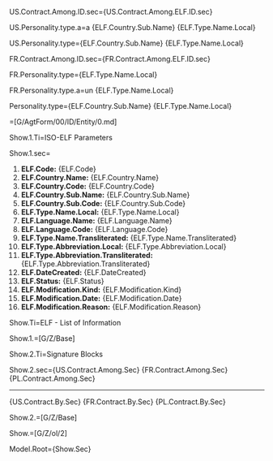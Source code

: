 US.Contract.Among.ID.sec={US.Contract.Among.ELF.ID.sec}

US.Personality.type.a=a {ELF.Country.Sub.Name} {ELF.Type.Name.Local}

US.Personality.type={ELF.Country.Sub.Name} {ELF.Type.Name.Local}

FR.Contract.Among.ID.sec={FR.Contract.Among.ELF.ID.sec}

FR.Personality.type={ELF.Type.Name.Local}

FR.Personality.type.a=un {ELF.Type.Name.Local}

Personality.type={ELF.Country.Sub.Name} {ELF.Type.Name.Local}

=[G/AgtForm/00/ID/Entity/0.md]

Show.1.Ti=ISO-ELF Parameters

Show.1.sec=<ol><li><b>ELF.Code:</b> {ELF.Code}</li><li><b>ELF.Country.Name:</b> {ELF.Country.Name}</li><li><b>ELF.Country.Code:</b> {ELF.Country.Code}</li><li><b>ELF.Country.Sub.Name:</b> {ELF.Country.Sub.Name}</li><li><b>ELF.Country.Sub.Code:</b> {ELF.Country.Sub.Code}</li><li><b>ELF.Type.Name.Local:</b> {ELF.Type.Name.Local}</li><li><b>ELF.Language.Name:</b> {ELF.Language.Name}</li><li><b>ELF.Language.Code:</b> {ELF.Language.Code}</li><li><b>ELF.Type.Name.Transliterated:</b> {ELF.Type.Name.Transliterated}</li><li><b>ELF.Type.Abbreviation.Local:</b> {ELF.Type.Abbreviation.Local}</li><li><b>ELF.Type.Abbreviation.Transliterated:</b> {ELF.Type.Abbreviation.Transliterated}</li><li><b>ELF.DateCreated:</b> {ELF.DateCreated}</li><li><b>ELF.Status:</b> {ELF.Status}</li><li><b>ELF.Modification.Kind:</b> {ELF.Modification.Kind}</li><li><b>ELF.Modification.Date:</b> {ELF.Modification.Date}</li><li><b>ELF.Modification.Reason:</b> {ELF.Modification.Reason}</li></ol>

Show.Ti=ELF - List of Information

Show.1.=[G/Z/Base]

Show.2.Ti=Signature Blocks

Show.2.sec={US.Contract.Among.Sec}  {FR.Contract.Among.Sec} {PL.Contract.Among.Sec}  <hr>{US.Contract.By.Sec}   {FR.Contract.By.Sec} {PL.Contract.By.Sec}

Show.2.=[G/Z/Base]

Show.=[G/Z/ol/2]

Model.Root={Show.Sec}